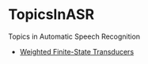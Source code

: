 TopicsInASR
===========

 Topics in Automatic Speech Recognition
 
 
 * [Weighted Finite-State Transducers](./WFST/WFST.md)
 
 
